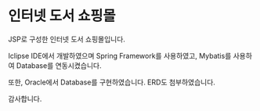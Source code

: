 # 인터넷 도서 쇼핑몰

JSP로 구성한 인터넷 도서 쇼핑몰입니다.

Iclipse IDE에서 개발하였으며
Spring Framework를 사용하였고,
Mybatis를 사용하여 Database를 연동시켰습니다.

또한,
Oracle에서 Database를 구현하였습니다.
ERD도 첨부하였습니다.

감사합니다.
